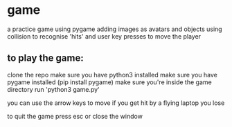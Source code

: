 # game #
a practice game using pygame
adding images as avatars and objects
using collision to recognise 'hits'
and user key presses to move the player

## to play the game: ##
clone the repo
make sure you have python3 installed
make sure you have pygame installed (pip install pygame)
make sure you're inside the game directory
run 'python3 game.py'

you can use the arrow keys to move
if you get hit by a flying laptop you lose

to quit the game press esc or close the window


